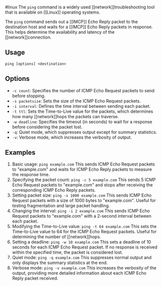 #linux 
The `ping` command is a widely used [[network]]troubleshooting tool that is available on [[Linux]] operating systems.

The `ping` command sends out a [[IMCP]] Echo Reply packet to the destination host and waits for a [[IMCP]] Echo Reply packets in response. This helps determine the availability and latency of the [[network]]connection.

## Usage

```
ping [options] <destination>
```

## Options
- `-c count`: Specifies the number of ICMP Echo Request packets to send before stopping.
- `-s packetsize`: Sets the size of the ICMP Echo Request packets.
- `-i interval`: Defines the time interval between sending each packet.
- `-t ttl`: Sets the Time-to-Live value for the packets, which determines how many [[network]]hops the packets can traverse.
- `-w deadline`: Specifies the timeout (in seconds) to wait for a response before considering the packet lost.
- `-q`: Quiet mode, which suppresses output except for summary statistics.
- `-v`: Verbose mode, which increases the verbosity of output.

## Examples
1. Basic usage: `ping example.com` This sends ICMP Echo Request packets to "example.com" and waits for ICMP Echo Reply packets to measure the response time.
2. Specifying the packet count: `ping -c 5 example.com` This sends 5 ICMP Echo Request packets to "example.com" and stops after receiving the corresponding ICMP Echo Reply packets.
3. Setting packet size: `ping -s 1000 example.com` This sends ICMP Echo Request packets with a size of 1000 bytes to "example.com". Useful for testing fragmentation and large packet handling.
4. Changing the interval: `ping -i 2 example.com` This sends ICMP Echo Request packets to "example.com" with a 2-second interval between each packet.
5. Modifying the Time-to-Live value: `ping -t 64 example.com` This sets the Time-to-Live value to 64 for the ICMP Echo Request packets. Useful for determining the number of [[network]]hops.
6. Setting a deadline: `ping -w 10 example.com` This sets a deadline of 10 seconds for each ICMP Echo Request packet. If no response is received within the specified time, the packet is considered lost.
7. Quiet mode: `ping -q example.com` This suppresses normal output and only displays the summary statistics at the end.
8. Verbose mode: `ping -v example.com` This increases the verbosity of the output, providing more detailed information about each ICMP Echo Reply packet received.